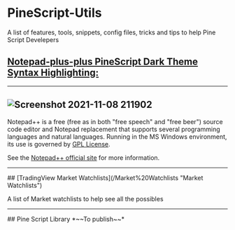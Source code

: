 # PineScript-Utils

A list of features, tools, snippets, config files, tricks and tips to help Pine Script Develepers

<a name="Notepad-plus-plus PineScript Dark Theme Syntax Highlighting:" />

## [Notepad-plus-plus PineScript Dark Theme Syntax Highlighting:](/notepad-plus-plus "Notepad-plus-plus")
------
![Screenshot 2021-11-08 211902](https://user-images.githubusercontent.com/40750574/140838777-d7a106dd-5622-4459-b453-2a83424b3c6f.png)
------

Notepad++ is a free (free as in both "free speech" and "free beer") source code editor and Notepad replacement that supports several programming languages and natural languages. Running in the MS Windows environment, its use is governed by [GPL License](LICENSE).

See the [Notepad++ official site](https://notepad-plus-plus.org/) for more information.

------
<a name="TradingView Market Watchlists" />
## [TradingView Market Watchlists](/Market%20Watchlists "Market Watchlists")

A list of Market watchlists to help see all the possibles

------
<a name="Pine Script Library" />
## Pine Script Library
*~~To publish~~*
